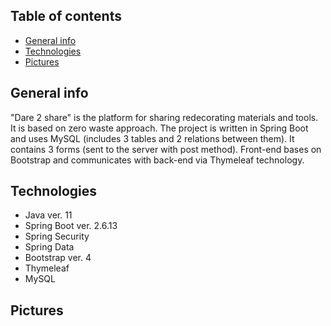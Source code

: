 ## Table of contents
* [General info](#general-info)
* [Technologies](#technologies)
* [Pictures](#pictures)

## General info
"Dare 2 share" is the platform for sharing redecorating materials and tools. It is based on zero waste approach. The project is written in Spring Boot and uses MySQL (includes 3 tables and 2 relations between them). It contains 3 forms (sent to the server with post method). Front-end bases on Bootstrap and communicates with back-end via Thymeleaf technology. 

## Technologies
* Java ver. 11
* Spring Boot ver. 2.6.13
* Spring Security
* Spring Data
* Bootstrap ver. 4
* Thymeleaf
* MySQL

## Pictures
